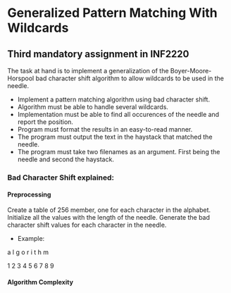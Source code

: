 # Generalized Pattern Matching With Wildcards
## Third mandatory assignment in INF2220
The task at hand is to implement a generalization of the Boyer-Moore-Horspool bad
character shift algorithm to allow wildcards to be used in the needle.

* Implement a pattern matching algorithm using bad character shift.
* Algorithm must be able to handle several wildcards.
* Implementation must be able to find all occurences of the needle and report the position.
* Program must format the results in an easy-to-read manner.
* The program must output the text in the haystack that matched the needle.
* The program must take two filenames as an argument. First being the needle and second the haystack.

### Bad Character Shift explained:
#### Preprocessing
Create a table of 256 member, one for each character in the alphabet. Initialize all the values with the length of the needle.
Generate the bad character shift values for each character in the needle.
* Example:  

a l g o r i t h m  

1 2 3 4 5 6 7 8 9  

#### Algorithm Complexity
